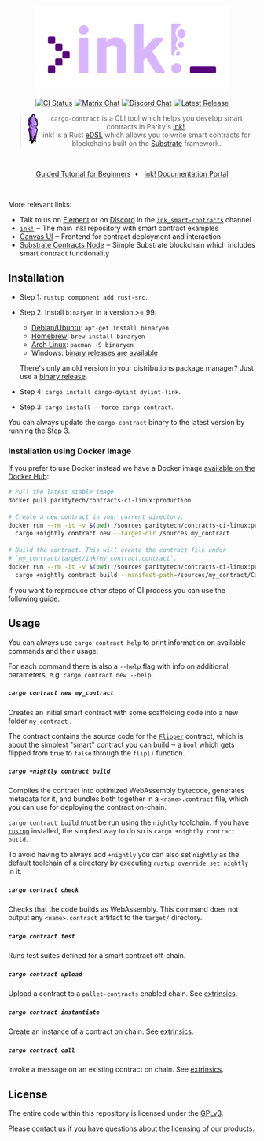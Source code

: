 <div align="center">
    <img src="./.images/cargo-contract.svg" alt="cargo-contract" height="170" />

[![CI Status][a1]][a2]
[![Matrix Chat][b1]][b2]
[![Discord Chat][c1]][c2]
[![Latest Release][d1]][d2]

[a1]: https://gitlab.parity.io/parity/cargo-contract/badges/master/pipeline.svg
[a2]: https://gitlab.parity.io/parity/cargo-contract/pipelines
[b1]: https://img.shields.io/badge/matrix-chat-brightgreen.svg?style=flat
[b2]: https://riot.im/app/#/room/#ink:matrix.parity.io
[c1]: https://img.shields.io/discord/722223075629727774?style=flat-square&label=discord
[c2]: https://discord.com/invite/wGUDt2p
[d1]: https://img.shields.io/crates/v/cargo-contract.svg
[d2]: https://crates.io/crates/cargo-contract

<p align="center">

> <img src="./.images/ink-squid.svg" alt="squink, the ink! mascot" style="vertical-align: middle" align="left" height="60" />`cargo-contract` is a CLI tool which helps you develop smart contracts in Parity's <a href="https://github.com/paritytech/ink">ink!</a>.<br/>ink! is a Rust [eDSL](https://wiki.haskell.org/Embedded_domain_specific_language) which allows you to write smart contracts for blockchains built on the [Substrate](https://github.com/paritytech/substrate) framework.
</p>

<br/>

[Guided Tutorial for Beginners](https://docs.substrate.io/tutorials/v3/ink-workshop/pt1/)&nbsp;&nbsp;•&nbsp;&nbsp; 
[ink! Documentation Portal](https://paritytech.github.io/ink-docs)

<br/>
</div>

More relevant links:
* Talk to us on [Element][b2] or on [Discord][c2] in the [`ink_smart-contracts`](https://discord.com/channels/722223075629727774/765280480609828864) channel
* [`ink!`](https://github.com/paritytech/ink) ‒ The main ink! repository with smart contract examples
* [Canvas UI](https://paritytech.github.io/canvas-ui/#/upload) ‒ Frontend for contract deployment and interaction
* [Substrate Contracts Node](https://github.com/paritytech/substrate-contracts-node) ‒ Simple Substrate blockchain which includes smart contract functionality


## Installation

* Step 1: `rustup component add rust-src`.

* Step 2: Install `binaryen` in a version >= 99:

  * [Debian/Ubuntu](https://tracker.debian.org/pkg/binaryen): `apt-get install binaryen`
  * [Homebrew](https://formulae.brew.sh/formula/binaryen): `brew install binaryen`
  * [Arch Linux](https://archlinux.org/packages/community/x86_64/binaryen/): `pacman -S binaryen`
  * Windows: [binary releases are available](https://github.com/WebAssembly/binaryen/releases)

  There's only an old version in your distributions package manager? Just use a 
  [binary release](https://github.com/WebAssembly/binaryen/releases).

* Step 4: `cargo install cargo-dylint dylint-link`.

* Step 3: `cargo install --force cargo-contract`.

You can always update the `cargo-contract` binary to the latest version by running the Step 3.

### Installation using Docker Image

If you prefer to use Docker instead we have a Docker image
[available on the Docker Hub](https://hub.docker.com/r/paritytech/contracts-ci-linux):

```bash
# Pull the latest stable image.
docker pull paritytech/contracts-ci-linux:production

# Create a new contract in your current directory.
docker run --rm -it -v $(pwd):/sources paritytech/contracts-ci-linux:production \
  cargo +nightly contract new --target-dir /sources my_contract

# Build the contract. This will create the contract file under
# `my_contract/target/ink/my_contract.contract`.
docker run --rm -it -v $(pwd):/sources paritytech/contracts-ci-linux:production \
  cargo +nightly contract build --manifest-path=/sources/my_contract/Cargo.toml
```

If you want to reproduce other steps of CI process you can use the following
[guide](https://github.com/paritytech/scripts#reproduce-ci-locally).

## Usage

You can always use `cargo contract help` to print information on available
commands and their usage.

For each command there is also a `--help` flag with info on additional parameters,
e.g. `cargo contract new --help`.

##### `cargo contract new my_contract`

Creates an initial smart contract with some scaffolding code into a new
folder `my_contract` .

The contract contains the source code for the [`Flipper`](https://github.com/paritytech/ink/blob/master/examples/flipper/lib.rs) 
contract, which is about the simplest "smart" contract you can build ‒ a `bool` which gets flipped
from `true` to `false` through the `flip()` function.

##### `cargo +nightly contract build`

Compiles the contract into optimized WebAssembly bytecode, generates metadata for it,
and bundles both together in a `<name>.contract` file, which you can use for
deploying the contract on-chain.

`cargo contract build` must be run using the `nightly` toolchain. If you have
[`rustup`](https://github.com/rust-lang/rustup) installed, the simplest way to
do so is `cargo +nightly contract build`.

To avoid having to always add `+nightly` you can also set `nightly` as the default
toolchain of a directory by executing `rustup override set nightly` in it.

##### `cargo contract check`

Checks that the code builds as WebAssembly. This command does not output any `<name>.contract`
artifact to the `target/` directory.

##### `cargo contract test`

Runs test suites defined for a smart contract off-chain.

##### `cargo contract upload`

Upload a contract to a `pallet-contracts` enabled chain. See [extrinsics](docs/extrinsics.md).

##### `cargo contract instantiate`

Create an instance of a contract on chain. See [extrinsics](docs/extrinsics.md).

##### `cargo contract call`

Invoke a message on an existing contract on chain. See [extrinsics](docs/extrinsics.md).

## License

The entire code within this repository is licensed under the [GPLv3](LICENSE).

Please [contact us](https://www.parity.io/contact/) if you have questions about
the licensing of our products.
